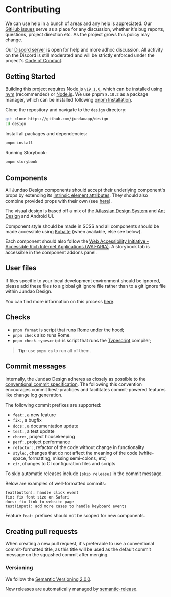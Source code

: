 <!-- Adapted from https://github.com/rome/tools/blob/main/CONTRIBUTING.md -->

# Contributing

We can use help in a bunch of areas and any help is appreciated. Our [GitHub issues](https://github.com/jundaoapp/design/issues) serve as a place for any discussion, whether it's bug reports, questions, project direction etc. As the project grows this policy may change.

Our [Discord server](https://discord.gg/uUw8Hj4AzE) is open for help and more adhoc discussion. All activity on the Discord is still moderated and will be strictly enforced under the project's [Code of Conduct](./CODE_OF_CONDUCT.md).

## Getting Started

Building this project requires Node.js [`v19.1.0`](./.nvmrc), which can be installed using [nvm](https://github.com/nvm-sh/nvm) (recommended) or [Node.js](https://nodejs.org/).
We use pnpm `8.10.2` as a package manager, which can be installed following [pnpm Installation](https://pnpm.io/installation).

Clone the repository and navigate to the `design` directory:
```bash
git clone https://github.com/jundaoapp/design
cd design
```
Install all packages and dependencies:
```bash
pnpm install
```
Running Storybook:
```bash
pnpm storybook
```

## Components
All Jundao Design components should accept their underlying component's props by extending its [intrinsic element attributes](https://github.com/solidjs/solid/blob/04fdd3088c978bfe6e6cb98e61473ce9543327de/packages/solid/src/render/component.ts#L78).
They should also combine provided props with their own (see [here](https://github.com/solidjs-community/solid-primitives/tree/main/packages/props#combineprops)). 

The visual design is based off a mix of the [Atlassian Design System](https://atlassian.design/) and [Ant Design](https://ant.design/) and Android UI.

Component style should be made in SCSS and all components should be made accessible using [Kobalte](https://kobalte.dev) (when available, else see below).

Each component should also follow the [Web Accessibility Initiative - Accessible Rich Internet Applications (WAI-ARIA)](https://www.w3.org/WAI/standards-guidelines/aria/). A storybook tab is accessible in the component addons panel.

## User files

If files specific to your local development environment should be ignored, please add these files to a global git ignore file rather than to a git ignore file within Jundao Design.

You can find more information on this process [here](https://help.github.com/en/github/using-git/ignoring-files#configuring-ignored-files-for-all-repositories-on-your-computer).

## Checks

- `pnpm format` is script that runs [Rome](https://rome.tools/) under the hood;
- `pnpm check` also runs Rome.
- `pnpm check-typescript` is script that runs the [Typescript](https://www.typescriptlang.org/) compiler;

> **Tip:** use `pnpm ca` to run all of them.

## Commit messages

Internally, the Jundao Design adheres as closely as possible to the [conventional commit specification](https://www.conventionalcommits.org/en/v1.0.0-beta.4/).
The following this convention encourages commit best-practices and facilitates commit-powered features like change log generation.

The following commit prefixes are supported:

- `feat:`, a new feature
- `fix:`, a bugfix
- `docs:`, a documentation update
- `test:`, a test update
- `chore:`, project housekeeping
- `perf:`, project performance
- `refactor:`, refactor of the code without change in functionality
- `style:`, changes that do not affect the meaning of the code (white-space, formatting, missing semi-colons, etc)
- `ci:`, changes to CI configuration files and scripts

To skip automatic releases include `[skip release]` in the commit message.

Below are examples of well-formatted commits:

```
feat(button): handle click event
fix: fix font size on Safari
docs: fix link to website page
test(input): add more cases to handle keyboard events
```

Feature `feat:` prefixes should not be scoped for new components.

## Creating pull requests

When creating a new pull request, it's preferable to use a conventional commit-formatted title, as this title will be used as the default commit message on the squashed commit after merging.

### Versioning

We follow the [Semantic Versioning 2.0.0](https://semver.org/spec/v2.0.0.html).

New releases are automatically managed by [semantic-release](https://semantic-release.gitbook.io/semantic-release/).